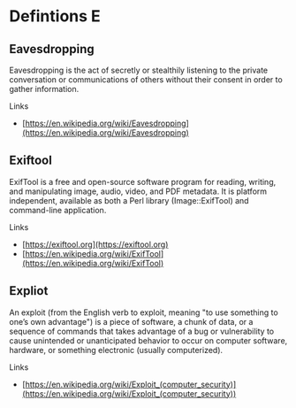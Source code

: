 # Defintions E

## Eavesdropping
Eavesdropping is the act of secretly or stealthily listening to the private conversation or communications of others without their consent in order to gather information.

Links
- [https://en.wikipedia.org/wiki/Eavesdropping](https://en.wikipedia.org/wiki/Eavesdropping)

## Exiftool
ExifTool is a free and open-source software program for reading, writing, and manipulating image, audio, video, and PDF metadata.
It is platform independent, available as both a Perl library (Image::ExifTool) and command-line application.

Links
- [https://exiftool.org](https://exiftool.org)
- [https://en.wikipedia.org/wiki/ExifTool](https://en.wikipedia.org/wiki/ExifTool)

## Expliot
An exploit (from the English verb to exploit, meaning "to use something to one’s own advantage") is a piece of software, a chunk of data, or a sequence of commands that takes advantage of a bug or vulnerability to cause unintended or unanticipated behavior to occur on computer software, hardware, or something electronic (usually computerized).

Links
- [https://en.wikipedia.org/wiki/Exploit_(computer_security)](https://en.wikipedia.org/wiki/Exploit_(computer_security))

